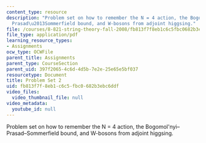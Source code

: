 ```yaml
---
content_type: resource
description: "Problem set on how to remember the N = 4 action, the Bogomol'nyi\u2013\
  Prasad\u2013Sommerfield bound, and W-bosons from adjoint higgsing."
file: /courses/8-821-string-theory-fall-2008/fb813f7f8eb1c6c5fbc0682b3ebc6ddf_pset02.pdf
file_type: application/pdf
learning_resource_types:
- Assignments
ocw_type: OCWFile
parent_title: Assignments
parent_type: CourseSection
parent_uid: 397f2065-4c6d-4d5b-7e2e-25e65e5bf037
resourcetype: Document
title: Problem Set 2
uid: fb813f7f-8eb1-c6c5-fbc0-682b3ebc6ddf
video_files:
  video_thumbnail_file: null
video_metadata:
  youtube_id: null
---
```

Problem set on how to remember the N = 4 action, the Bogomol'nyi–Prasad–Sommerfield bound, and W-bosons from adjoint higgsing.

